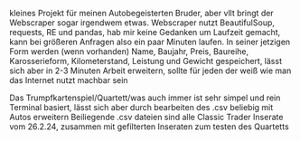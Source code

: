 kleines Projekt für meinen Autobegeisterten Bruder, aber vllt bringt der Webscraper sogar irgendwem etwas.
Webscraper nutzt BeautifulSoup, requests, RE und pandas, hab mir keine Gedanken um Laufzeit gemacht, kann bei größeren Anfragen also ein paar Minuten laufen.
In seiner jetzigen Form werden (wenn vorhanden) Name, Baujahr, Preis, Baureihe, Karosserieform, Kilometerstand, Leistung und Gewicht gespeichert,
lässt sich aber in 2-3 Minuten Arbeit erweitern, sollte für jeden der weiß wie man das Internet nutzt machbar sein

Das Trumpfkartenspiel/Quartett/was auch immer ist sehr simpel und rein Terminal basiert, lässt sich aber durch bearbeiten des .csv beliebig mit
Autos erweitern
Beiliegende .csv dateien sind alle Classic Trader Inserate vom 26.2.24, zusammen mit gefilterten Inseraten zum testen des Quartetts

